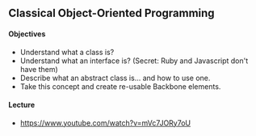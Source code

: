 ## Classical Object-Oriented Programming

#### Objectives
* Understand what a class is?
* Understand what an interface is? (Secret: Ruby and Javascript don't have them)
* Describe what an abstract class is... and how to use one.
* Take this concept and create re-usable Backbone elements.

#### Lecture

* https://www.youtube.com/watch?v=mVc7JORy7oU
